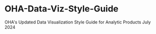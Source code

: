 # OHA-Data-Viz-Style-Guide
OHA's Updated Data Visualization Style Guide for Analytic Products July 2024
